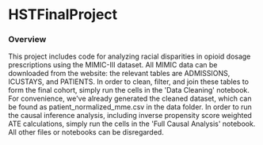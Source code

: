 # HSTFinalProject

### Overview
This project includes code for analyzing racial disparities in opioid dosage prescriptions using the MIMIC-III dataset. All MIMIC data can be downloaded from the website: the relevant tables are ADMISSIONS, ICUSTAYS, and PATIENTS. In order to clean, filter, and join these tables to form the final cohort, simply run the cells in the 'Data Cleaning' notebook. For convenience, we've already generated the cleaned dataset, which can be found as patient_normalized_mme.csv in the data folder. In order to run the causal inference analysis, including inverse propensity score weighted ATE calculations, simply run the cells in the 'Full Causal Analysis' notebook. All other files or notebooks can be disregarded.
